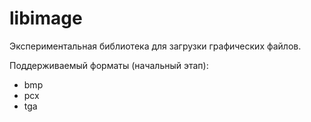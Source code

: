 libimage
===========

Экспериментальная библиотека для загрузки графических файлов.

Поддерживаемый форматы (начальный этап):
* bmp
* pcx
* tga
